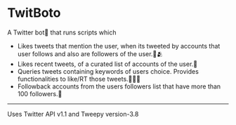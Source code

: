 # TwitBoto
A Twitter bot🤖 that runs scripts which
- Likes tweets that mention the user, when its tweeted by accounts that user follows and also are followers of the user.🤝🫂
- Likes recent tweets, of a curated list of accounts of the user.🐥
- Queries tweets containing keywords of users choice. Provides functionalities to like/RT those tweets.🔎🕵🏽
- Followback accounts from the users followers list that have more than 100 followers.🎊

---------
 Uses Twitter API v1.1 and Tweepy version-3.8

